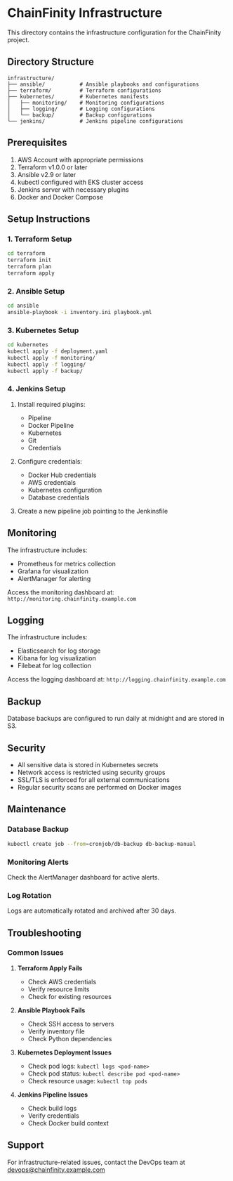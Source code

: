 # ChainFinity Infrastructure

This directory contains the infrastructure configuration for the ChainFinity project.

## Directory Structure

```
infrastructure/
├── ansible/           # Ansible playbooks and configurations
├── terraform/         # Terraform configurations
├── kubernetes/        # Kubernetes manifests
│   ├── monitoring/    # Monitoring configurations
│   ├── logging/       # Logging configurations
│   └── backup/        # Backup configurations
└── jenkins/           # Jenkins pipeline configurations
```

## Prerequisites

1. AWS Account with appropriate permissions
2. Terraform v1.0.0 or later
3. Ansible v2.9 or later
4. kubectl configured with EKS cluster access
5. Jenkins server with necessary plugins
6. Docker and Docker Compose

## Setup Instructions

### 1. Terraform Setup

```bash
cd terraform
terraform init
terraform plan
terraform apply
```

### 2. Ansible Setup

```bash
cd ansible
ansible-playbook -i inventory.ini playbook.yml
```

### 3. Kubernetes Setup

```bash
cd kubernetes
kubectl apply -f deployment.yaml
kubectl apply -f monitoring/
kubectl apply -f logging/
kubectl apply -f backup/
```

### 4. Jenkins Setup

1. Install required plugins:
   - Pipeline
   - Docker Pipeline
   - Kubernetes
   - Git
   - Credentials

2. Configure credentials:
   - Docker Hub credentials
   - AWS credentials
   - Kubernetes configuration
   - Database credentials

3. Create a new pipeline job pointing to the Jenkinsfile

## Monitoring

The infrastructure includes:
- Prometheus for metrics collection
- Grafana for visualization
- AlertManager for alerting

Access the monitoring dashboard at: `http://monitoring.chainfinity.example.com`

## Logging

The infrastructure includes:
- Elasticsearch for log storage
- Kibana for log visualization
- Filebeat for log collection

Access the logging dashboard at: `http://logging.chainfinity.example.com`

## Backup

Database backups are configured to run daily at midnight and are stored in S3.

## Security

- All sensitive data is stored in Kubernetes secrets
- Network access is restricted using security groups
- SSL/TLS is enforced for all external communications
- Regular security scans are performed on Docker images

## Maintenance

### Database Backup

```bash
kubectl create job --from=cronjob/db-backup db-backup-manual
```

### Monitoring Alerts

Check the AlertManager dashboard for active alerts.

### Log Rotation

Logs are automatically rotated and archived after 30 days.

## Troubleshooting

### Common Issues

1. **Terraform Apply Fails**
   - Check AWS credentials
   - Verify resource limits
   - Check for existing resources

2. **Ansible Playbook Fails**
   - Check SSH access to servers
   - Verify inventory file
   - Check Python dependencies

3. **Kubernetes Deployment Issues**
   - Check pod logs: `kubectl logs <pod-name>`
   - Check pod status: `kubectl describe pod <pod-name>`
   - Check resource usage: `kubectl top pods`

4. **Jenkins Pipeline Issues**
   - Check build logs
   - Verify credentials
   - Check Docker build context

## Support

For infrastructure-related issues, contact the DevOps team at devops@chainfinity.example.com 